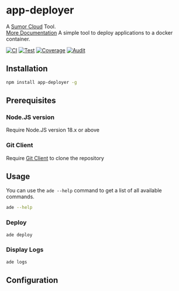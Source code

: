 # app-deployer

A [Sumor Cloud](https://sumor.cloud) Tool.  
[More Documentation](https://sumor.cloud/app-deployer)
A simple tool to deploy applications to a docker container.

[![CI](https://github.com/sumor-cloud/app-deployer/actions/workflows/ci.yml/badge.svg)](https://github.com/sumor-cloud/app-deployer/actions/workflows/ci.yml)
[![Test](https://github.com/sumor-cloud/app-deployer/actions/workflows/ut.yml/badge.svg)](https://github.com/sumor-cloud/app-deployer/actions/workflows/ut.yml)
[![Coverage](https://github.com/sumor-cloud/app-deployer/actions/workflows/coverage.yml/badge.svg)](https://github.com/sumor-cloud/app-deployer/actions/workflows/coverage.yml)
[![Audit](https://github.com/sumor-cloud/app-deployer/actions/workflows/audit.yml/badge.svg)](https://github.com/sumor-cloud/app-deployer/actions/workflows/audit.yml)

## Installation

```bash
npm install app-deployer -g
```

## Prerequisites

### Node.JS version

Require Node.JS version 18.x or above

### Git Client

Require [Git Client](https://git-scm.com/) to clone the repository

## Usage

You can use the `ade --help` command to get a list of all available commands.

```bash
ade --help
```

### Deploy

```bash
ade deploy
```

### Display Logs

```bash
ade logs
```

## Configuration
